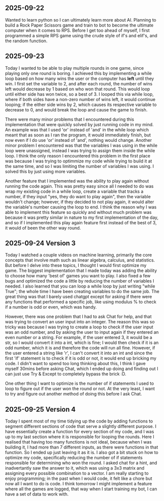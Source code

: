 ## 2025-09-22
Wanted to learn python so I can ultimately learn more about AI. Planning to build a Rock Paper Scissors game and train to bot to become the ultimate computer when it comes to RPS. Before I get too ahead of myself, I first programmed a simple RPS game using the crude style of if's and elif's, and the random function.

## 2025-09-23
Today I wanted to be able to play multiple rounds in one game, since playing only one round is boring. I achieved this by implementing a while loop based on how many wins the user or the computer has **left** until they win. I first set the variable to 2, and after each round, the number of wins left would decrease by 1 based on who won that round. This would loop until either side has won twice, so a best of 3. I looped this via while loop, where if both sides have a non-zero number of wins left, it would continue looping; if the either side wins by 2, which causes its respective variable to decrease to 0, and would break the loop and cause the game to finish.

There were many minor problems that I encountered during this implementation that were quickly solved by just running code in my mind. An example was that I used 'or' instead of 'and' in the while loop which meant that as soon as I ran the program, it would immediately finish, but now even if I do use 'or' instead of 'and', nothing would change. Another minor problem I encountered was that the variables I was using in the while loop were unassigned, instead I was trying to assign them inside the while loop. I think the only reason I encountered this problem in the first place was because I was trying to optimmize my code while trying to build it at the same time, and so I was limiting the number of variables I was using. I solved this by just using more variables.

Another feature that I implemented was the ability to play again without running the code again. This was pretty easy since all I needed to do was wrap my existing code in a while loop, create a variable that tracks a number, if they input "yes, they do want to play again", then the variable wouldn't change; however, if they decided to not play again, it would alter the variable's number causing the loop to end. I think the reason why I was able to implement this feature so quickly and without much problem was because it was pretty similar in nature to my first implementation of the day, and so if I implemented this play again feature first instead of the best of 3, it would of been the other way round.

## 2025-09-24 Version 3
Today I watched a couple videos on machine learning, primarily the core concepts that involve math such as linear algebra, calculus, and statistics. But before I delve into these topics, I thought I would first optimize my game. The biggest implementation that I made today was adding the ability to choose how many 'best of' games you want to play. I also fixed a few bugs and optimized the code a little by reducing the number of variables I needed. I also learned that you can loop a while loop by just writing "while True"; the whole time I have been creating variables to do the same job. The great thing was that I barely used chatgpt except for asking if there were any functions that performed a specific job, like using modulus % to check if a number is odd or even, which was handy. 

However, there was one problem that I had to ask Chat for help, and that was trying to convert an user input into an integer. The reason this was so tricky was because I was trying to create a loop to check if the user input was an odd number, and by asking the user to input again if they entered an even number or a string. For example, if the user entered 3, it would be a str, so I would convert it into a int, which is fine; I would then check if it is an odd number, which it is and therefore the code will run all fine. However, if the user entered a string like 'r', I can't convert it into an int and since the first 'if' statement is to check if it is odd or not, it would end up bricking my code. I didn't want to spend too long thinking about this, I think I gave myself 30mins before asking Chat, which I ended up doing and finding out I can just use Try & Except to completely bypass the brick :D.

One other thing I want to optimize is the number of if statements I used to loop to figure out if the user won the round or not. At the very least, I want to try and figure out another method of doing this before I ask Chat.

## 2025-09-25 Version 4
Today I spent most of my time tidying up the code by adding functions to segment different sections of code that serve a slightly different purpose. I have essentially create a function for every section of my code, and I was up to my last section where it is responsible for looping the rounds. Here I realised that having too many functions is not ideal, because when I was building it, I had more than 7 different inputs, as there were functions in that function. So I ended up just leaving it as it is. I also got a bit stuck on how to optimize my code, specifically reducing the number of if statements responsible for determining who won the round. I asked chat for a hint, and inadvertantly saw the answer to it, which was using a 3x3 matrix and assigning every possible combination to a vector. I am really starting to enjoy programming; in the past when I would code, it felt like a chore but now all I want to do is code. I think tomorrow I might implement a feature where all the games are logged, that way when I start training my bot, I can have a set of data to work with.
